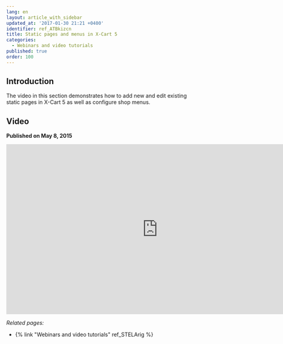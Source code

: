 ```yaml
---
lang: en
layout: article_with_sidebar
updated_at: '2017-01-30 21:21 +0400'
identifier: ref_ATBkizcn
title: Static pages and menus in X-Cart 5
categories:
  - Webinars and video tutorials
published: true
order: 100
---
```



## Introduction

The video in this section demonstrates how to add new and edit existing static pages in X-Cart 5 as well as configure shop menus.

## Video
**Published on May 8, 2015**
<iframe class="youtube-player" type="text/html" style="width: 800px; height: 450px" src="http://www.youtube.com/embed/R_oa-4IF-3M" frameborder="0"></iframe>


_Related pages:_

*   {% link "Webinars and video tutorials" ref_STELArig %}

